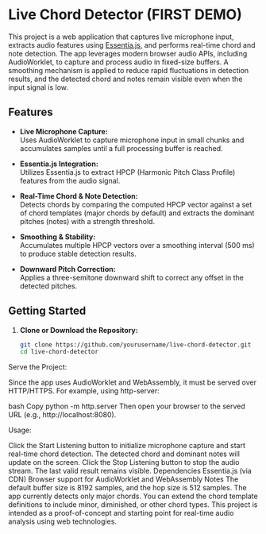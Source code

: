 # Live Chord Detector (FIRST DEMO)

This project is a web application that captures live microphone input, extracts audio features using [Essentia.js](https://github.com/MTG/essentia.js), and performs real-time chord and note detection. The app leverages modern browser audio APIs, including AudioWorklet, to capture and process audio in fixed-size buffers. A smoothing mechanism is applied to reduce rapid fluctuations in detection results, and the detected chord and notes remain visible even when the input signal is low.

## Features

- **Live Microphone Capture:**  
  Uses AudioWorklet to capture microphone input in small chunks and accumulates samples until a full processing buffer is reached.

- **Essentia.js Integration:**  
  Utilizes Essentia.js to extract HPCP (Harmonic Pitch Class Profile) features from the audio signal.

- **Real-Time Chord & Note Detection:**  
  Detects chords by comparing the computed HPCP vector against a set of chord templates (major chords by default) and extracts the dominant pitches (notes) with a strength threshold.

- **Smoothing & Stability:**  
  Accumulates multiple HPCP vectors over a smoothing interval (500 ms) to produce stable detection results.

- **Downward Pitch Correction:**  
  Applies a three-semitone downward shift to correct any offset in the detected pitches.

## Getting Started

1. **Clone or Download the Repository:**

   ```bash
   git clone https://github.com/yourusername/live-chord-detector.git
   cd live-chord-detector
Serve the Project:

Since the app uses AudioWorklet and WebAssembly, it must be served over HTTP/HTTPS. For example, using http-server:

bash
Copy
python -m http.server
Then open your browser to the served URL (e.g., http://localhost:8080).

Usage:

Click the Start Listening button to initialize microphone capture and start real-time chord detection.
The detected chord and dominant notes will update on the screen.
Click the Stop Listening button to stop the audio stream. The last valid result remains visible.
Dependencies
Essentia.js (via CDN)
Browser support for AudioWorklet and WebAssembly
Notes
The default buffer size is 8192 samples, and the hop size is 512 samples.
The app currently detects only major chords. You can extend the chord template definitions to include minor, diminished, or other chord types.
This project is intended as a proof-of-concept and starting point for real-time audio analysis using web technologies.
